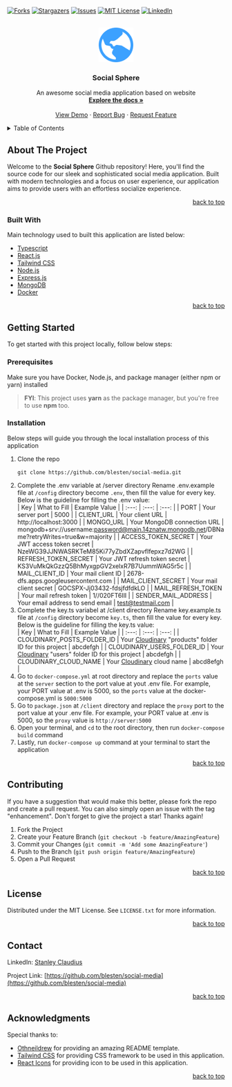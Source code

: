 <div id="top"></div>

[![Forks][forks-shield]][forks-url]
[![Stargazers][stars-shield]][stars-url]
[![Issues][issues-shield]][issues-url]
[![MIT License][license-shield]][license-url]
[![LinkedIn][linkedin-shield]][linkedin-url]

<br />
<div align="center">
  <a href="https://github.com/blesten/social-media">
    <img src="client/public/assets/logo.png" alt="Logo" width="80" height="80">
  </a>

  <h3 align="center">Social Sphere</h3>

  <p align="center">
    An awesome social media application based on website
    <br />
    <a href="https://github.com/blesten/social-media"><strong>Explore the docs »</strong></a>
    <br />
    <br />
    <a href="https://youtu.be/WXP1WM1fDEg">View Demo</a>
    ·
    <a href="https://github.com/blesten/social-media/issues">Report Bug</a>
    ·
    <a href="https://github.com/blesten/social-media/issues">Request Feature</a>
  </p>
</div>

<details>
  <summary>Table of Contents</summary>
  <ol>
    <li>
      <a href="#about-the-project">About The Project</a>
      <ul>
        <li><a href="#built-with">Built With</a></li>
      </ul>
    </li>
    <li>
      <a href="#getting-started">Getting Started</a>
      <ul>
        <li><a href="#prerequisites">Prerequisites</a></li>
        <li><a href="#installation">Installation</a></li>
      </ul>
    </li>
    <li><a href="#contributing">Contributing</a></li>
    <li><a href="#license">License</a></li>
    <li><a href="#contact">Contact</a></li>
    <li><a href="#acknowledgments">Acknowledgments</a></li>
  </ol>
</details>

## About The Project

Welcome to the **Social Sphere** Github repository! Here, you'll find the source code for our sleek and sophisticated social media application. Built with modern technologies and a focus on user experience, our application aims to provide users with an effortless socialize experience.

<p align="right"><a href="#top">back to top</a></p>

### Built With

Main technology used to built this application are listed below:

* [Typescript](https://www.typescriptlang.org/)
* [React.js](https://www.reactjs.org/)
* [Tailwind CSS](https://www.tailwindcss.com/)
* [Node.js](https://www.nodejs.org/)
* [Express.js](https://www.expressjs.com/)
* [MongoDB](https://www.mongodb.com/cloud/atlas/)
* [Docker](https://www.docker.com/)

<p align="right"><a href="#top">back to top</a></p>

## Getting Started

To get started with this project locally, follow below steps:

### Prerequisites

Make sure you have Docker, Node.js, and package manager (either npm or yarn) installed

>**FYI**: This project uses **yarn** as the package manager, but you're free to use **npm** too.

### Installation

Below steps will guide you through the local installation process of this application

1. Clone the repo
   ```
   git clone https://github.com/blesten/social-media.git
   ```
2. Complete the .env variable at /server directory
Rename .env.example file at ```/config``` directory become ```.env```, then fill the value for every key. Below is the guideline for filling the .env value:<br/>
    | Key | What to Fill | Example Value |
    | :---: | :---: | :---: |
    | PORT | Your server port | 5000 |
    | CLIENT_URL | Your client URL | http://localhost:3000 |
    | MONGO_URL | Your MongoDB connection URL | mongodb+srv://username:password@main.14znatw.mongodb.net/DBName?retryWrites=true&w=majority |
    | ACCESS_TOKEN_SECRET | Your JWT access token secret | NzeWG39JJNWASRKTeM85Ki77yZbdXZapvfIfepxz7d2WG |
    | REFRESH_TOKEN_SECRET | Your JWT refresh token secret | KS3VuMkQkGzzQ5BhMyxgpGV2xelxR7B7UummWAG5r5c |
    | MAIL_CLIENT_ID | Your mail client ID | 2678-dfs.apps.googleusercontent.com |
    | MAIL_CLIENT_SECRET | Your mail client secret | GOCSPX-Jj03432-fdsjfdfdkLO |
    | MAIL_REFRESH_TOKEN | Your mail refresh token | 1//020FT6IlI |
    | SENDER_MAIL_ADDRESS | Your email address to send email | test@testmail.com |
3. Complete the key.ts variabel at /client directory
Rename key.example.ts file at ```/config``` directory become ```key.ts```, then fill the value for every key. Below is the guideline for filling the key.ts value:<br/>
    | Key | What to Fill | Example Value |
    | :---: | :---: | :---: |
    | CLOUDINARY_POSTS_FOLDER_ID | Your <a href="https://www.cloudinary.com/">Cloudinary</a> "products" folder ID for this project | abcdefgh |
    | CLOUDINARY_USERS_FOLDER_ID | Your <a href="https://www.cloudinary.com/">Cloudinary</a> "users" folder ID for this project | abcdefgh |
    | CLOUDINARY_CLOUD_NAME | Your <a href="https://www.cloudinary.com/">Cloudinary</a> cloud name | abcd8efgh |
4. Go to ```docker-compose.yml``` at root directory and replace the ```ports``` value at the ```server``` section to the port value at yout .env file. For example, your PORT value at .env is 5000, so the ```ports``` value at the docker-compose.yml is ```5000:5000```
5. Go to ```package.json``` at ```/client``` directory and replace the ```proxy``` port to the port value at your .env file. For example, your PORT value at .env is 5000, so the ```proxy``` value is ```http://server:5000```
6. Open your terminal, and ```cd``` to the root directory, then run ```docker-compose build``` command
7. Lastly, run ```docker-compose up``` command at your terminal to start the application

<p align="right"><a href="#top">back to top</a></p>

## Contributing

If you have a suggestion that would make this better, please fork the repo and create a pull request. You can also simply open an issue with the tag "enhancement".
Don't forget to give the project a star! Thanks again!

1. Fork the Project
2. Create your Feature Branch (`git checkout -b feature/AmazingFeature`)
3. Commit your Changes (`git commit -m 'Add some AmazingFeature'`)
4. Push to the Branch (`git push origin feature/AmazingFeature`)
5. Open a Pull Request

<p align="right"><a href="#top">back to top</a></p>

## License

Distributed under the MIT License. See `LICENSE.txt` for more information.

<p align="right"><a href="#top">back to top</a></p>

## Contact

LinkedIn: [Stanley Claudius](https://www.linkedin.com/in/stanleyclaudius)

Project Link: [https://github.com/blesten/social-media](https://github.com/blesten/social-media)

<p align="right"><a href="#top">back to top</a></p>

## Acknowledgments

Special thanks to:

* [Othneildrew](https://github.com/othneildrew/) for providing an amazing README template.
* [Tailwind CSS](https://tailwindcss.com) for providing CSS framework to be used in this application.
* [React Icons](https://react-icons.github.io/react-icons/) for providing icon to be used in this application.

<p align="right"><a href="#top">back to top</a></p>

[forks-shield]: https://img.shields.io/github/forks/blesten/social-media.svg?style=for-the-badge
[forks-url]: https://github.com/blesten/social-media/network/members
[stars-shield]: https://img.shields.io/github/stars/blesten/social-media.svg?style=for-the-badge
[stars-url]: https://github.com/blesten/social-media/stargazers
[issues-shield]: https://img.shields.io/github/issues/blesten/social-media.svg?style=for-the-badge
[issues-url]: https://github.com/blesten/social-media/issues
[license-shield]: https://img.shields.io/github/license/blesten/social-media.svg?style=for-the-badge
[license-url]: https://github.com/blesten/social-media/blob/master/LICENSE.txt
[linkedin-shield]: https://img.shields.io/badge/-LinkedIn-black.svg?style=for-the-badge&logo=linkedin&colorB=555
[linkedin-url]: https://linkedin.com/in/stanleyclaudius